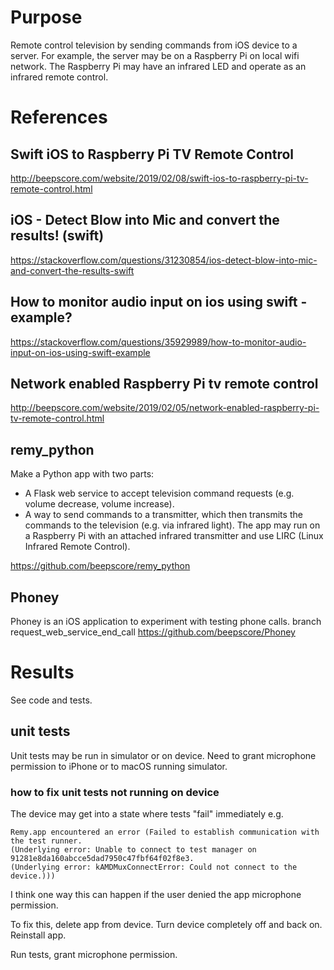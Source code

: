 # Purpose
Remote control television by sending commands from iOS device to a server.
For example, the server may be on a Raspberry Pi on local wifi network.
The Raspberry Pi may have an infrared LED and operate as an infrared remote control.

# References

## Swift iOS to Raspberry Pi TV Remote Control
http://beepscore.com/website/2019/02/08/swift-ios-to-raspberry-pi-tv-remote-control.html

## iOS - Detect Blow into Mic and convert the results! (swift)
https://stackoverflow.com/questions/31230854/ios-detect-blow-into-mic-and-convert-the-results-swift

## How to monitor audio input on ios using swift - example?
https://stackoverflow.com/questions/35929989/how-to-monitor-audio-input-on-ios-using-swift-example

## Network enabled Raspberry Pi tv remote control
http://beepscore.com/website/2019/02/05/network-enabled-raspberry-pi-tv-remote-control.html

## remy_python
Make a Python app with two parts:
- A Flask web service to accept television command requests (e.g. volume decrease, volume increase).
- A way to send commands to a transmitter, which then transmits the commands to the television (e.g. via infrared light). The app may run on a Raspberry Pi with an attached infrared transmitter and use LIRC (Linux Infrared Remote Control).

https://github.com/beepscore/remy_python

## Phoney
Phoney is an iOS application to experiment with testing phone calls. 
branch request_web_service_end_call
https://github.com/beepscore/Phoney

# Results
See code and tests.

## unit tests
Unit tests may be run in simulator or on device.
Need to grant microphone permission to iPhone or to macOS running simulator.

### how to fix unit tests not running on device
The device may get into a state where tests "fail" immediately e.g.

    Remy.app encountered an error (Failed to establish communication with the test runner.
    (Underlying error: Unable to connect to test manager on 91281e8da160abcce5dad7950c47fbf64f02f8e3.
    (Underlying error: kAMDMuxConnectError: Could not connect to the device.)))

I think one way this can happen if the user denied the app microphone permission.

To fix this, delete app from device. Turn device completely off and back on. Reinstall app.

Run tests, grant microphone permission.
